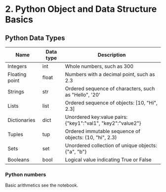 # 2. Python Object and Data Structure Basics

## Python Data Types
| Name | Data type | Description |
| ----------- | ----------- | ----------- |
| Integers | int | Whole numbers, such as 300 |
| Floating point | float | Numbers with a decimal point, such as 2.3 |
| Strings | str | Ordered sequence of characters, such as "Hello", '20' |
| Lists | list | Ordered sequence of objects: [10, "Hi", 2.3] |
| Dictionaries | dict | Unordered key:value pairs: {"key1":"val1", "key2":"value2"} |
| Tuples | tup | Ordered immutable sequence of objects: (10, "hi", 2.3) |
| Sets | set | Unordered collection of unique objects: {"a", "b"} |
| Booleans | bool | Logical value indicating True or False |

### Python numbers
Basic arithmetics see the notebook. 




























